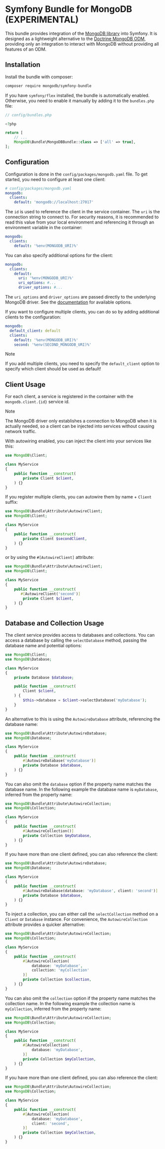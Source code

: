 # Symfony Bundle for MongoDB (EXPERIMENTAL)

This bundle provides integration of the [MongoDB library](https://github.com/mongodb/mongo-php-library)
into Symfony. It is designed as a lightweight alternative to the [Doctrine MongoDB ODM](https://github.com/doctrine/mongodb-odm),
providing only an integration to interact with MongoDB without providing all features of an ODM.

## Installation

Install the bundle with composer:

```bash
composer require mongodb/symfony-bundle
```

If you have `symfony/flex` installed, the bundle is automatically enabled.
Otherwise, you need to enable it manually by adding it to the `bundles.php` file:

```php
// config/bundles.php

<?php

return [
    // ...
    MongoDB\Bundle\MongoDBBundle::class => ['all' => true],
];
```

## Configuration

Configuration is done in the `config/packages/mongodb.yaml` file. To get started, you need to configure at least one
client:

```yaml
# config/packages/mongodb.yaml
mongodb:
  clients:
    default: 'mongodb://localhost:27017'
```

The `id` is used to reference the client in the service container. The `uri` is the connection string to connect to. For
security reasons, it is recommended to read this value from your local environment and referencing it through an
environment variable in the container:

```yaml
mongodb:
  clients:
    default: '%env(MONGODB_URI)%'
```

You can also specify additional options for the client:

```yaml
mongodb:
  clients:
    default:
      uri: '%env(MONGODB_URI)%'
      uri_options: #...
      driver_options: #...
```

The `uri_options` and `driver_options` are passed directly to the underlying MongoDB driver.
See the [documentation](https://www.php.net/manual/en/mongodb-driver-manager.construct.php) for available options.

If you want to configure multiple clients, you can do so by adding additional clients to the configuration:

```yaml
mongodb:
  default_client: default
  clients:
    default: '%env(MONGODB_URI)%'
    second: '%env(SECOND_MONGODB_URI)%'
```
> [!NOTE]
> If you add multiple clients, you need to specify the `default_client` option to specify which
> client should be used as default!

## Client Usage

For each client, a service is registered in the container with the `mongodb.client.{id}` service id.

> [!NOTE]
> The MongoDB driver only establishes a connection to MongoDB when it is actually needed, so a
> client can be injected into services without causing network traffic.

With autowiring enabled, you can inject the client into your services like this:

```php
use MongoDB\Client;

class MyService
{
    public function __construct(
        private Client $client,
    ) {}
}
```

If you register multiple clients, you can autowire them by name + `Client` suffix:

```php
use MongoDB\Bundle\Attribute\AutowireClient;
use MongoDB\Client;

class MyService
{
    public function __construct(
        private Client $secondClient,
    ) {}
}
```

or by using the `#[AutowireClient]` attribute:

```php
use MongoDB\Bundle\Attribute\AutowireClient;
use MongoDB\Client;

class MyService
{
    public function __construct(
       #[AutowireClient('second')]
        private Client $client,
    ) {}
}
```

## Database and Collection Usage

The client service provides access to databases and collections. You can access a database by calling the `selectDatabase`
method, passing the database name and potential options:

```php
use MongoDB\Client;
use MongoDB\Database;

class MyService
{
    private Database $database;

    public function __construct(
        Client $client,
    ) {
        $this->database = $client->selectDatabase('myDatabase');
    }
}
```

An alternative to this is using the `AutowireDatabase` attribute, referencing the database name:

```php
use MongoDB\Bundle\Attribute\AutowireDatabase;
use MongoDB\Database;

class MyService
{
    public function __construct(
        #[AutowireDatabase('myDatabase')]
        private Database $database,
    ) {}
}
```

You can also omit the `database` option if the property name matches the database name.
In the following example the database name is `myDatabase`, inferred from the property name:

```php
use MongoDB\Bundle\Attribute\AutowireCollection;
use MongoDB\Collection;

class MyService
{
    public function __construct(
        #[AutowireCollection()]
        private Collection $myDatabase,
    ) {}
}
```

If you have more than one client defined, you can also reference the client:

```php
use MongoDB\Bundle\Attribute\AutowireDatabase;
use MongoDB\Database;

class MyService
{
    public function __construct(
        #[AutowireDatabase(database: 'myDatabase', client: 'second')]
        private Database $database,
    ) {}
}
```

To inject a collection, you can either call the `selectCollection` method on a `Client` or `Database` instance.
For convenience, the `AutowireCollection` attribute provides a quicker alternative:

```php
use MongoDB\Bundle\Attribute\AutowireCollection;
use MongoDB\Collection;

class MyService
{
    public function __construct(
        #[AutowireCollection(
            database: 'myDatabase',
            collection: 'myCollection'
        )]
        private Collection $collection,
    ) {}
}
```

You can also omit the `collection` option if the property name matches the collection name.
In the following example the collection name is `myCollection`, inferred from the property name:

```php
use MongoDB\Bundle\Attribute\AutowireCollection;
use MongoDB\Collection;

class MyService
{
    public function __construct(
        #[AutowireCollection(
            database: 'myDatabase',
        )]
        private Collection $myCollection,
    ) {}
}
```

If you have more than one client defined, you can also reference the client:
```php
use MongoDB\Bundle\Attribute\AutowireCollection;
use MongoDB\Collection;

class MyService
{
    public function __construct(
        #[AutowireCollection(
            database: 'myDatabase',
            client: 'second',
        )]
        private Collection $myCollection,
    ) {}
}
```
